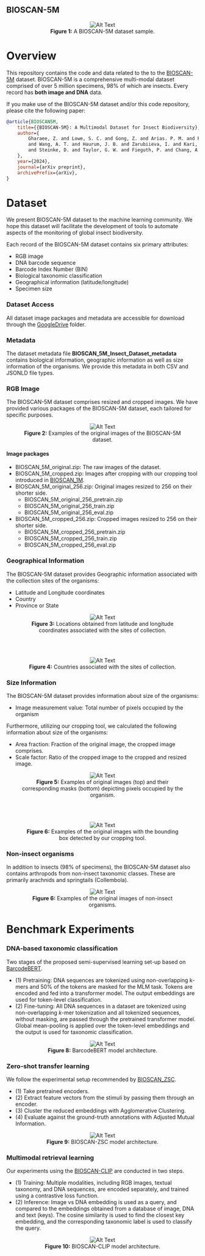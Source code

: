 BIOSCAN-5M
----------
<figure style="text-align: center;">
  <img src="BIOSCAN_images/repo_images/fig1.png" alt="Alt Text" />
  <figcaption><b>Figure 1:</b> A BIOSCAN-5M dataset sample.</figcaption>
</figure>

Overview
========
This repository contains the code and data related to the to the [BIOSCAN-5M](https://biodiversitygenomics.net/5M-insects/)
dataset.
BIOSCAN-5M is a comprehensive multi-modal dataset comprised of over 5 million specimens, 98% of which are insects.
Every record has **both image and DNA** data.

If you make use of the BIOSCAN-5M dataset and/or this code repository, please cite the following paper:

```bibtex
@article{BIOSCAN5M,
    title={{BIOSCAN-5M}: A Multimodal Dataset for Insect Biodiversity},
    author={
        Gharaee, Z. and Lowe, S. C. and Gong, Z. and Arias. P. M. and Pellegrino, N.
        and Wang, A. T. and Haurum, J. B. and Zarubiieva, I. and Kari, L.
        and Steinke, D. and Taylor, G. W. and Fieguth, P. and Chang, A. X.
    },
    year={2024},
    journal={arXiv preprint},
    archivePrefix={arXiv},
}
```

Dataset
=======
We present BIOSCAN-5M dataset to the machine learning community.
We hope this dataset will facilitate the development of tools to automate aspects of the monitoring of global insect biodiversity.

Each record of the BIOSCAN-5M dataset contains six primary attributes:
* RGB image
* DNA barcode sequence
* Barcode Index Number (BIN)
* Biological taxonomic classification
* Geographical information (latitude/longitude)
* Specimen size


### Dataset Access

All dataset image packages and metadata are accessible for download through the
[GoogleDrive](https://drive.google.com/drive/u/1/folders/1Jc57eKkeiYrnUBc9WlIp-ZS_L1bVlT-0) folder.

### Metadata 
The dataset metadata file **BIOSCAN_5M_Insect_Dataset_metadata** contains biological information, geographic information as well as 
size information of the organisms. We provide this metadata in both CSV and JSONLD file types.

### RGB Image 
The BIOSCAN-5M dataset comprises resized and cropped images.
We have provided various packages of the BIOSCAN-5M dataset, each tailored for specific purposes.

<figure style="text-align: center;">
  <img src="BIOSCAN_images/repo_images/images_n.png" alt="Alt Text" />
  <figcaption><b>Figure 2:</b> Examples of the original images of the BIOSCAN-5M dataset.</figcaption>
</figure>

#### Image packages
* BIOSCAN_5M_original.zip: The raw images of the dataset.
* BIOSCAN_5M_cropped.zip: Images after cropping with our cropping tool introduced in [BIOSCAN_1M](https://github.com/zahrag/BIOSCAN-1M).
* BIOSCAN_5M_original_256.zip: Original images resized to 256 on their shorter side.
  * BIOSCAN_5M_original_256_pretrain.zip
  * BIOSCAN_5M_original_256_train.zip
  * BIOSCAN_5M_original_256_eval.zip
* BIOSCAN_5M_cropped_256.zip: Cropped images resized to 256 on their shorter side.
  * BIOSCAN_5M_cropped_256_pretrain.zip
  * BIOSCAN_5M_cropped_256_train.zip
  * BIOSCAN_5M_cropped_256_eval.zip


### Geographical Information
The BIOSCAN-5M dataset provides Geographic information associated with the collection sites of the organisms:
* Latitude and Longitude coordinates
* Country
* Province or State

<figure style="text-align: center;">
  <img src="BIOSCAN_images/repo_images/BIOSCAN_5M_Insect_Dataset_lat_lon_map.png" alt="Alt Text" />
  <figcaption><b>Figure 3:</b> Locations obtained from latitude and longitude coordinates associated with the sites of collection.</figcaption>
</figure>

<br><br>

<figure style="text-align: center;">
  <img src="BIOSCAN_images/repo_images/map_supplement3.png" alt="Alt Text" />
  <figcaption><b>Figure 4:</b> Countries associated with the sites of collection.</figcaption>
</figure>


### Size Information
The BIOSCAN-5M dataset provides information about size of the organisms:
* Image measurement value: Total number of pixels occupied by the organism

Furthermore, utilizing our cropping tool, we calculated the following information about size of the organisms:
* Area fraction: Fraction of the original image, the cropped image comprises.
* Scale factor: Ratio of the cropped image to the cropped and resized image.

<figure style="text-align: center;">
  <img src="BIOSCAN_images/repo_images/images_masks.png" alt="Alt Text" />
  <figcaption><b>Figure 5:</b> Examples of original images (top) and their corresponding masks (bottom) depicting pixels occupied by the organism.</figcaption>
</figure>

<br><br>

<figure style="text-align: center;">
  <img src="BIOSCAN_images/repo_images/area_frac.png" alt="Alt Text" />
  <figcaption><b>Figure 6:</b> Examples of the original images with the bounding box detected by our cropping tool.</figcaption>
</figure>

### Non-insect organisms
In addition to insects (98% of specimens), the BIOSCAN-5M dataset also contains arthropods from non-insect taxonomic classes.
These are primarily arachnids and springtails (Collembola).

<figure style="text-align: center;">
  <img src="BIOSCAN_images/repo_images/non_insect.png" alt="Alt Text" />
  <figcaption><b>Figure 6:</b> Examples of the original images of non-insect organisms.</figcaption>
</figure>

Benchmark Experiments
=====================

### DNA-based taxonomic classification
Two stages of the proposed semi-supervised learning set-up based on [BarcodeBERT](https://arxiv.org/abs/2311.02401). 
* (1) Pretraining: DNA sequences are tokenized using non-overlapping k-mers and 50% of the tokens are masked for the MLM task. 
Tokens are encoded and fed into a transformer model. The output embeddings are used for token-level classification. 
* (2) Fine-tuning: All DNA sequences in a dataset are tokenized using non-overlapping $k$-mer tokenization and all tokenized sequences, without masking, are passed through the pretrained transformer model.  Global mean-pooling is applied over the token-level embeddings and the output is used for taxonomic classification.
<figure style="text-align: center;">
  <img src="BIOSCAN_images/repo_images/barcode_bert_n2.png" alt="Alt Text" />
  <figcaption><b>Figure 8:</b> BarcodeBERT model architecture.</figcaption>
</figure>

### Zero-shot transfer learning
We follow the experimental setup recommended by [BIOSCAN_ZSC](https://arxiv.org/abs/2406.02465). 
* (1) Take pretrained encoders. 
* (2) Extract feature vectors from the stimuli by passing them through an encoder. 
* (3) Cluster the reduced embeddings with Agglomerative Clustering. 
* (4) Evaluate against the ground-truth annotations with Adjusted Mutual Information.

<figure style="text-align: center;">
  <img src="BIOSCAN_images/repo_images/bioscan_zsc_n1.png" alt="Alt Text" />
  <figcaption><b>Figure 9:</b> BIOSCAN-ZSC model architecture.</figcaption>
</figure>

### Multimodal retrieval learning
Our experiments using the [BIOSCAN-CLIP](https://arxiv.org/abs/2405.17537) are conducted in two steps. 
* (1) Training: Multiple modalities, including RGB images, textual taxonomy, and DNA sequences, are encoded separately, 
and trained using a contrastive loss function. 
* (2) Inference: Image vs DNA embedding is used as a query, and compared to the embeddings obtained from a database of image, 
DNA and text (keys). The cosine similarity is used to find the closest key embedding, and the corresponding taxonomic label is used to classify the query.

<figure style="text-align: center;">
  <img src="BIOSCAN_images/repo_images/bioscan_clip.png" alt="Alt Text" />
  <figcaption><b>Figure 10:</b> BIOSCAN-CLIP model architecture.</figcaption>
</figure>

